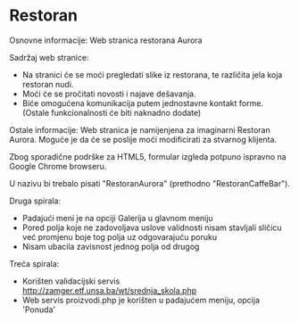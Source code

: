 # Restoran

Osnovne informacije: Web stranica restorana Aurora

Sadržaj web stranice: 
- Na stranici će se moći pregledati slike iz restorana, te različita jela koja restoran nudi.
- Moći će se pročitati novosti i najave dešavanja. 
- Biće omogućena komunikacija putem jednostavne kontakt forme. 
(Ostale funkcionalnosti će biti naknadno dodate)

Ostale informacije: 
Web stranica je namijenjena za imaginarni Restoran Aurora. Moguće je da će se poslije moći modificirati za stvarnog klijenta.

Zbog sporadične podrške za HTML5, formular izgleda potpuno ispravno na Google Chrome browseru.

U nazivu bi trebalo pisati "RestoranAurora" (prethodno "RestoranCaffeBar").

Druga spirala: 
- Padajući meni je na opciji Galerija u glavnom meniju
- Pored polja koje ne zadovoljava uslove validnosti nisam stavljali sličicu već promjenu boje tog polja uz odgovarajuću poruku
- Nisam ubacila zavisnost jednog polja od drugog

Treća spirala:
- Korišten validacijski servis http://zamger.etf.unsa.ba/wt/srednja_skola.php
- Web servis proizvodi.php je korišten u padajućem meniju, opcija 'Ponuda'

